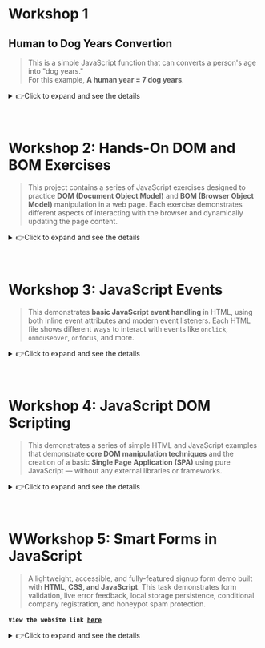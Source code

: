 # Workshop 1

## Human to Dog Years Convertion
> This is a simple JavaScript function that can converts a person's age into "dog years."  
For this example, **A human year = 7 dog years**.
<details>
<summary>👉Click to expand and see the details</summary>
<details>
<summary>👉Click to expand and see the details</summary>

### Usage

#### For HTML
+ Write right click **WS1-JavaScript.html** file
+ Choose **Open with Live server** if you have it.
+ Press <strong>F12</strong> or right-click, 
    + Choose <strong>Inspect</strong> , 
        + then choose <strong>Console</strong> to see the output.</p>

```javascript
// Import the function or paste the function into the project
function humanToDogYears(age) {
  if (isNaN(age) ) {
    return "";
  } else if (age <=0) {
    return "invalid and it cannot be calculated, please provide a valid non-negative number for age and number greater than 0.";
  }

  return age * 7;
}
```
###
```js
// Testing the function:
const age = 3;
console.log("When the age of human is " + age + ", a dog age is " + humanToDogYears(age) + " years."); // Output: 77
```

### Features

+ Converts human years into dog years.

+ Handles invalid input (non-numbers or negative values).

+ Works with both whole numbers and decimals.

### Output Example

| Human Age | Dog Age (Years) |
| --------- | ------- |
| 1         | 7       |
| 2.5       | 17.5    |
| 10        | 70      |
</details>

---
## Debugging Challenge – Exercise 2
> This exercise demonstrates debugging a small piece of JavaScript code embedded in an HTML file. The original code contained several errors that caused it to fail. The goal was to **find and fix** these issues.
<details>
<summary>👉Click to expand and see the details</summary>

### Check fixed Code
[Debugging.js](/WS1-JavaScript/Debugging.js)

### What Was Fixed?
+ Semicolons
  + Added missing semicolons (;) for clarity and consistency
+ Undefined variable Joe
  + Changed let l = Joe; to let l = "Joe"; (make it string).
+ String syntax error
  + Missing closing quotation mark around j. 
    + Fixed console.log("j); to console.log("j");, 
+ Array loop out of range
  + Changed loop condition from i <= 3 to i < arr.length to avoid undefined.
</details>

</details>
<br>
<br>

# Workshop 2: Hands-On DOM and BOM Exercises

> This project contains a series of JavaScript exercises designed to practice **DOM (Document Object Model)** and **BOM (Browser Object Model)** manipulation in a web page. Each exercise demonstrates different aspects of interacting with the browser and dynamically updating the page content.
<details>
<summary>👉Click to expand and see the details</summary>

## Files

* `WS2-JavaScript-DOM-BOM.html` – The main HTML file that includes the JavaScript.
* `WS2-JavaScript-DOM-BOM.js` – Contains all five exercises in sequence.

## How to Run

1. Download the files to your local machine.
2. Open `WS2-JavaScript-DOM-BOM.html` in any modern web browser.
3. Follow the on-screen prompts (`confirm` dialogs) to proceed through each exercise.
4. The exercises run in order, and some require user interaction to continue.

---

## Exercises Overview
> Each exercise wait for the user to click “OK” before moving to the next one

<details>
<summary>👉Click to expand and see the details</summary>

### **Exercise 1: Document Write**

* Writes a message to the page:

  ```
  Hello, this is my first DOM manipulation exercise.
  ```
* Demonstrates basic DOM writing using `document.write()`.

### **Exercise 2: Repeating Text**

* Prompts the user to continue with a `confirm` dialog.
* Writes a line of text to the page 30 times using a loop:

  ```
  This is line 1
  This is line 2
  ...
  This is line 30
  ```
* Shows how to dynamically create and append elements to the document.

### **Exercise 3: Conditional Browser Redirection**

* Prompts the user to continue.
* Checks the user's browser using `navigator.appName`.
* If the browser is Mozilla (`Netscape`), opens a media page in a new tab:

  * `https://www.mozilla.org/en-GB/`
* Otherwise, displays a message indicating the browser is not Mozilla.

### **Exercise 4: Confirmation Dialog**

* Prompts the user to continue.
* Shows a confirm dialog asking: `"Are you a student?"`.
* Displays the user's response (`true` or `false`) on the page.
* Logs the result in the console.

### **Exercise 5: Random Image Display**

* Prompts the user to continue.
* Selects a random image from a predefined array:

  * `https://placehold.co/600x400/000000/FFFFFF`
  * `https://placehold.co/600x400/FF0000/000000`
  * `https://placehold.co/600x400/008000/FFFFFF`
* Displays the selected image on the page.

---

## Notes

* Some exercises rely on user confirmation (`confirm`) to proceed.
* `document.write()` is used for demonstration purposes but is **deprecated** in modern web development. Consider using DOM manipulation methods (`appendChild`, `textContent`) for production code.
---
</details>
</details>

<br>
<br>

# Workshop 3: JavaScript Events
> This demonstrates **basic JavaScript event handling** in HTML, using both inline event attributes and modern event listeners. Each HTML file shows different ways to interact with events like `onclick`, `onmouseover`, `onfocus`, and more.

<details>
<summary>👉Click to expand and see the details</summary>

## Files and Explanations

### 1. **Named Functions for Events**
**File:** ` HTML_Events_Functions.html`  
- Uses a **named function** `showBrowserInfo()` to display browser details using the **`navigator` object**.  
- Demonstrates `navigator.appCodeName` and `navigator.appName`.  
- Triggered when clicking a button.  

---

### 2. **Browser Compatibility**
**File:** `HTML_Browser_Compatibility.html`  
- Shows how to attach an event handler using **`addEventListener`** (modern browsers) and **`attachEvent`** (older IE).  
- Button click displays `"Compatible!"` message, updating on repeated clicks.  
- Demonstrates **cross-browser compatibility checks**.  

---

### 3. **Dynamic Listeners**
**File:** `HTML_Dynamic_Event_Listeners.html`  
- Adds a click listener dynamically to an `<h1>` element.  
- Alerts `"Hello World!"` when clicked.  
- Includes a **Remove Listener** button that removes the event listener using `removeEventListener`.  

---

### 4. **HTML Event Attributes**
**File:** `HTML_Events_Attributes.html`  
- Demonstrates inline event attributes:  
  - `onsubmit` on a form (prevents reload).  
  - `onmouseover` / `onmouseout` on a button.  
  - `onclick` and `onfocus` on inputs.  
- Shows simple event handling without JavaScript functions.  

---

### 5. **Basic HTML Events**
**File:** `HTML_Events_Common.html`  
- Demonstrates:  
  - `window.onload` event.  
  - `onclick` on a button.  
  - `onchange` on an input field.  
  - `ondblclick` on a paragraph.  
  - `onmouseover` / `onmouseout` for hover effects.  
- Shows **difference between inline handlers and JavaScript functions**.  

---

### 6. **Multiple Listeners**
**File:** `HTML_Multiple_Dynamic_Event_Listeners.html`  
- Shows the difference between:  
  - Assigning multiple `onclick` functions (only the last one runs).  
  - Using `addEventListener` to attach multiple event handlers (all run).  
- Example prints `"Third!"` and `"Fourth!"` messages to the page.  

---

### 7. **Common Events List**
**File:** `HTML_Using_Common_JS_Events.html`  
- Demonstrates several commonly used events:  
  - `onload` (page load alert).  
  - `onchange` on a dropdown.  
  - `onmouseover` / `onmouseout` on an image (changes source).  
  - `onkeydown` on an input (alerts on every key press).  
- Good overview of **frequently used DOM events**.  

---

## How to Use
1. Save the `.html` files.  
2. Open them in your browser or with **Live Server (VS Code)**.  
3. Interact with elements (click, hover, type, etc.) to trigger events.  

---

## Key Concepts Covered
- Inline event attributes (`onclick`, `onfocus`, `onmouseover`, etc.)  
- `window.onload` to run code after page loads  
- Named vs anonymous functions in event handling  
- Adding/removing listeners with `addEventListener` and `removeEventListener`  
- Browser compatibility with `attachEvent` (legacy IE)  
- Common events: `onclick`, `ondblclick`, `onchange`, `onmouseover`, `onmouseout`, `onkeydown`  

---
</details>
<br>
<br>

# Workshop 4: JavaScript DOM Scripting
> This demonstrates a series of simple HTML and JavaScript examples that demonstrate **core DOM manipulation techniques** and the creation of a basic **Single Page Application (SPA)** using pure JavaScript — without any external libraries or frameworks.

<details>
<summary>👉Click to expand and see the details</summary>

## Files and Explanations


### 1. **DOM Introduction (`DOM_API.html`)**
Demonstrates how to:
- Access HTML elements using `getElementById` and `getElementsByClassName`.
- View content in the browser console.

**Key Concepts:**
```js
document.getElementById("main-title");
document.getElementsByClassName("intro-text");
```

---
### 2. **Finding Elements (`HTML_Finding_Elements.html`)**
Shows various methods to locate elements in the DOM:
- `getElementById`
- `getElementsByClassName`
- `getElementsByTagName`
- `querySelector`
- `querySelectorAll`

**Example:**
```js
const allListItems = document.querySelectorAll("ul li");
```
---
### 3. **Changing Content & Attributes (`Changing_Content_and_Attributes.html`)**
Demonstrates how to dynamically modify:
- Text and HTML content (`textContent`, `innerHTML`)
- Attributes (`setAttribute` for `src`, `href`, etc.)

**Example:**
```js
imageElement.setAttribute("src", "https://picsum.photos/id/237/150/150");
linkElement.textContent = "Visit W3Schools";
```

---
### 4. **Dynamic Element Creation (`Creating_and_Adding_Elements.html`)**
Shows how to create new elements on the fly:
- Create new paragraphs or list items using `createElement()`
- Append them to the document using `appendChild()`

**Example:**
```js
const paragraph = document.createElement("p");
paragraph.textContent = "This is a new paragraph!";
document.body.appendChild(paragraph);
```

---
### 5. **Dynamic Styles & Animations (`Manipulate_CSS_properties.html`)**
Demonstrates how to:
- Toggle CSS classes dynamically with JavaScript.
- Apply simple CSS animations using `@keyframes`.

**Example:**
```js
paragraph.classList.toggle("highlight");
fadeHeading.classList.add("fade-in");
```

---
### 6. **Single Page Application (SPA) (`Web_Pages_and_SPA.html`)**
A complete working example of a **Single Page Application** built with vanilla JavaScript.

**Features:**
- One HTML file acting as an entire app.
- Navigation between “Home”, “About”, and “Contact” sections **without reloading**.
- Uses DOM manipulation to dynamically replace content.

**Core Logic:**
```js
const pages = {
  home: `<h2>Home</h2><p>Welcome to our SPA!</p>`,
  about: `<h2>About</h2><p>This app uses DOM manipulation to change content dynamically.</p>`,
  contact: `<h2>Contact</h2><p>Reach us at info@example.com</p>`
};

function navigate(page) {
  content.innerHTML = pages[page];
}
```
</details>

<br>
<br>

# WWorkshop 5: Smart Forms in JavaScript
> A lightweight, accessible, and fully-featured signup form demo built with **HTML, CSS, and JavaScript**. This task demonstrates form validation, live error feedback, local storage persistence, conditional company registration, and honeypot spam protection.

<code style="color : darkyellow"><strong>View the website link [here](https://femi-smart-form.netlify.app/)</strong></code>

<details>
<summary>👉Click to expand and see the details</summary>

| Front page without error                    | Error handling                               |
|-------------------------|-----------------------------------------------|
| ![Front page](./WS5-smart-forms/img/FormPage.png)           |   ![erro Front page](./WS5-smart-forms/img/ErrorMessage.png)      |

---

## Features

- **Client-side Validation**  
  - Full name, email, password, phone number, and optional company fields.  
  - Real-time validation feedback and error summary display.  

- **Local Storage Persistence**  
  - Draft form data automatically saved while typing.  
  - Submissions stored locally in `signup-submissions` key.  

- **Conditional Fields**  
  - Optional company registration section appears when the user selects a checkbox.  

- **Honeypot Spam Protection**  
  - Hidden field prevents automated bot submissions.  

- **Clear Form Functionality**  
  - Clears all inputs, error messages, draft data, and locally stored submissions.  

- **Accessible & Responsive**  
  - ARIA attributes and proper keyboard focus management.  
  - Fully responsive layout for desktop and mobile.  

---

## Project Structure

```bash
WS5-smart-forms/
├── assets/
│   └── style.css           # CSS styling for layout, inputs, and buttons
├── img/                # Contains image assets used in the application.
│   ├── ErrorMessage.png
│   └── FormPage.png
├── js/
│   └── app.js              # JavaScript for validation, localStorage, and submission
├── index.html              # Main HTML file containing the form
└── README.md               # Project documentation
```

---

## Usage

### 1. Open the Demo

Open `index.html` in any modern browser.

### 2. Fill Out the Form

- Enter your **full name**, **email**, and **password**.  
- Optionally provide a **phone number**.  
- Check **"Register as a company"** to reveal the company name field.  

### 3. Live Validation

- Errors appear in real-time as you type.  
- An **error summary** is displayed at the top of the form if there are invalid fields.  

### 4. Save Draft Automatically

- Form inputs are saved in localStorage automatically while typing.  
- Draft data persists even if the page is reloaded.  

### 5. Submit Form

- On submit, your data is stored locally in the `signup-submissions` key.  
- Successful submissions display a confirmation alert.  
- Draft data is optionally cleared after submission.  

### 6. Clear Form

- Click **Clear** to reset the form.  
- All localStorage data including drafts and submissions will be removed.  

---

## Local Storage Keys

| Key                     | Description                                   |
|-------------------------|-----------------------------------------------|
| `signup-draft`           | Temporarily saves the form while typing      |
| `signup-submissions`     | Stores all submitted form data locally       |

---

## Live Preview / Demo Instructions

You can inspect and interact with saved submissions using your browser's **DevTools > Console**.

### 1. Inspect Draft Data
```javascript
JSON.parse(localStorage.getItem('signup-draft'));
```

### 2. Inspect All Submissions
```javascript
JSON.parse(localStorage.getItem('signup-submissions'));
```

### 3. Clear Local Storage Manually
```javascript
localStorage.removeItem('signup-draft');
localStorage.removeItem('signup-submissions');
```

### 4. Verify Persistence
- Refresh the page after submitting the form to see that draft and submission data are retained until cleared.

---

## Browser Compatibility

Tested on modern browsers including:

- Google Chrome  
- Mozilla Firefox  
- Microsoft Edge  
- Safari  

---

</details>